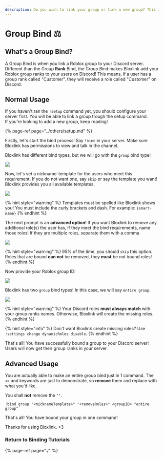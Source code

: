 ```yaml
---
description: Do you wish to link your group or link a new group? This is the guide!
---
```


# Group Bind ⚖️

## What's a Group Bind?

A Group Bind is when you link a Roblox group to your Discord server. Different than the Group **Rank** Bind, the Group Bind makes Bloxlink add your Roblox group ranks to your users on Discord! This means, if a user has a group rank called "Customer", they will receive a role called "Customer" on Discord.

## Normal Usage

If you haven't ran the `!setup` command yet, you should configure your server first. You will be able to link a group trough the setup command.  
If you're looking to add a new group, keep reading!

{% page-ref page="../others/setup.md" %}

Firstly, let's start the bind process! Say `!bind` in your server. Make sure Bloxlink has permissions to view and talk in the channel.

Bloxlink has different bind types, but we will go with the `group` bind type!

![](https://dark.hates-this.place/f/kfN5cE.png)

Now, let's set a nickname-template for the users who meet this requirement. If you do not want one, say `skip` or say the template you want! Bloxlink provides you all available templates.

![](https://dark.hates-this.place/f/HO50WU.png)

{% hint style="warning" %}
Templates must be spelled like Bloxlink shows you! You must include the curly brackets and dash. For example: `{smart-name}`
{% endhint %}

The next prompt is an **advanced option**! If you want Bloxlink to remove any additional role\(s\) the user has, if they meet the bind requirements, name those roles! If they are multiple roles, separate them with a comma.

![](https://dark.hates-this.place/f/U9a8VZ.png)

{% hint style="warning" %}
95% of the time, you should `skip` this option.  
Roles that are bound **can not** be removed, they **must** be not bound roles!
{% endhint %}

Now provide your Roblox group ID!

![](https://dark.hates-this.place/f/OqHAJN.png)

Bloxlink has two `group` bind types! In this case, we will say `entire group`.

![](https://dark.hates-this.place/f/9RKMMx.png)

{% hint style="warning" %}
Your Discord roles **must always match** with your group ranks names. Otherwise, Bloxlink will create the missing roles.
{% endhint %}

{% hint style="info" %}
Don't want Bloxlink create missing roles? Use `!settings change dynamicRoles disable`.
{% endhint %}

That's all! You have successfully bound a group to your Discord server! Users will now get their group ranks in your server.

## Advanced Usage

You are actually able to make an entire group bind just in 1 command. The `<>` and keywords are just to demonstrate, so **remove** them and replace with what you'd like.

You shall **not** remove the `""`.

`!bind group "<nicknameTemplate>" "<removeRoles>" <groupID> "entire group"`

That's all! You have bound your group in one command!

Thanks for using Bloxlink. &lt;3

### Return to Binding Tutorials

{% page-ref page="./" %}

